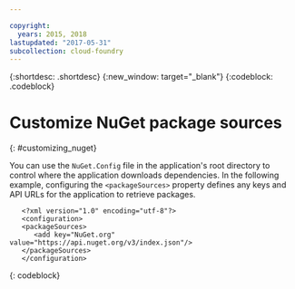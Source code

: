```yaml
---

copyright:
  years: 2015, 2018
lastupdated: "2017-05-31"
subcollection: cloud-foundry
---
```


{:shortdesc: .shortdesc}
{:new_window: target="_blank"}
{:codeblock: .codeblock}


# Customize NuGet package sources
{: #customizing_nuget}

You can use the `NuGet.Config` file in the application's root directory to control where the application downloads dependencies. In the following example, configuring the `<packageSources>` property defines any keys and API URLs for the application to retrieve packages.
```
   <?xml version="1.0" encoding="utf-8"?>
   <configuration>
   <packageSources>
      <add key="NuGet.org" value="https://api.nuget.org/v3/index.json"/>
   </packageSources>
   </configuration>
```
{: codeblock}
